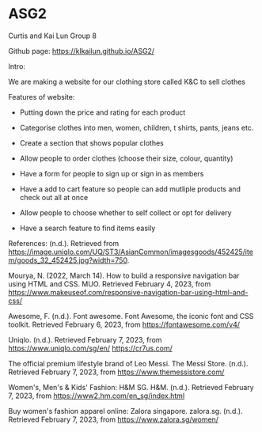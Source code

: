 # ASG2
Curtis and Kai Lun Group 8

Github page: https://klkailun.github.io/ASG2/

Intro:

We are making a website for our clothing store called K&C to sell clothes

Features of website:
- Putting down the price and rating for each product

- Categorise clothes into men, women, children, t shirts, pants, jeans etc.

- Create a section that shows popular clothes

- Allow people to order clothes (choose their size, colour, quantity)

- Have a form for people to sign up or sign in as members

- Have a add to cart feature so people can add mutliple products and check out all at once

- Allow people to choose whether to self collect or opt for delivery

- Have a search feature to find items easily


References:
 (n.d.). Retrieved from https://image.uniqlo.com/UQ/ST3/AsianCommon/imagesgoods/452425/item/goods_32_452425.jpg?width=750. 

Mourya, N. (2022, March 14). How to build a responsive navigation bar using HTML and CSS. MUO. Retrieved February 4, 2023, from https://www.makeuseof.com/responsive-navigation-bar-using-html-and-css/ 

Awesome, F. (n.d.). Font awesome. Font Awesome, the iconic font and CSS toolkit. Retrieved February 6, 2023, from https://fontawesome.com/v4/

Uniqlo. (n.d.). Retrieved February 7, 2023, from https://www.uniqlo.com/sg/en/ 
https://cr7us.com/

The official premium lifestyle brand of Leo Messi. The Messi Store. (n.d.). Retrieved February 7, 2023, from https://www.themessistore.com/ 

Women's, Men's & Kids' Fashion: H&M SG. H&M. (n.d.). Retrieved February 7, 2023, from https://www2.hm.com/en_sg/index.html 

Buy women's fashion apparel online: Zalora singapore. zalora.sg. (n.d.). Retrieved February 7, 2023, from https://www.zalora.sg/women/
